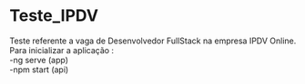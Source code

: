 # Teste_IPDV

Teste referente a vaga de Desenvolvedor FullStack na empresa IPDV Online.<br>
Para inicializar a aplicação :<br>
  -ng serve (app)<br>
  -npm start (api)<br>

